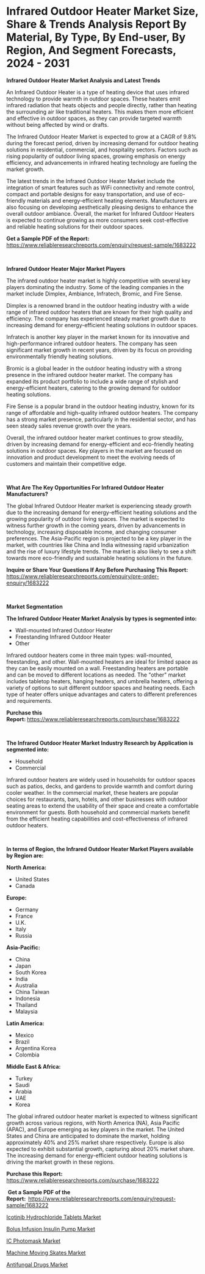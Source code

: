 <p><h1>Infrared Outdoor Heater Market Size, Share & Trends Analysis Report By Material, By Type, By End-user, By Region, And Segment Forecasts, 2024 - 2031</h1></p><p><strong>Infrared Outdoor Heater Market Analysis and Latest Trends</strong></p>
<p><p>An Infrared Outdoor Heater is a type of heating device that uses infrared technology to provide warmth in outdoor spaces. These heaters emit infrared radiation that heats objects and people directly, rather than heating the surrounding air like traditional heaters. This makes them more efficient and effective in outdoor spaces, as they can provide targeted warmth without being affected by wind or drafts.</p><p>The Infrared Outdoor Heater Market is expected to grow at a CAGR of 9.8% during the forecast period, driven by increasing demand for outdoor heating solutions in residential, commercial, and hospitality sectors. Factors such as rising popularity of outdoor living spaces, growing emphasis on energy efficiency, and advancements in infrared heating technology are fueling the market growth.</p><p>The latest trends in the Infrared Outdoor Heater Market include the integration of smart features such as WiFi connectivity and remote control, compact and portable designs for easy transportation, and use of eco-friendly materials and energy-efficient heating elements. Manufacturers are also focusing on developing aesthetically pleasing designs to enhance the overall outdoor ambiance. Overall, the market for Infrared Outdoor Heaters is expected to continue growing as more consumers seek cost-effective and reliable heating solutions for their outdoor spaces.</p></p>
<p><strong>Get a Sample PDF of the Report:&nbsp;</strong> <a href="https://www.reliableresearchreports.com/enquiry/request-sample/1683222">https://www.reliableresearchreports.com/enquiry/request-sample/1683222</a></p>
<p>&nbsp;</p>
<p><strong>Infrared Outdoor Heater Major Market Players</strong></p>
<p><p>The infrared outdoor heater market is highly competitive with several key players dominating the industry. Some of the leading companies in the market include Dimplex, Ambiance, Infratech, Bromic, and Fire Sense.</p><p>Dimplex is a renowned brand in the outdoor heating industry with a wide range of infrared outdoor heaters that are known for their high quality and efficiency. The company has experienced steady market growth due to increasing demand for energy-efficient heating solutions in outdoor spaces.</p><p>Infratech is another key player in the market known for its innovative and high-performance infrared outdoor heaters. The company has seen significant market growth in recent years, driven by its focus on providing environmentally friendly heating solutions.</p><p>Bromic is a global leader in the outdoor heating industry with a strong presence in the infrared outdoor heater market. The company has expanded its product portfolio to include a wide range of stylish and energy-efficient heaters, catering to the growing demand for outdoor heating solutions.</p><p>Fire Sense is a popular brand in the outdoor heating industry, known for its range of affordable and high-quality infrared outdoor heaters. The company has a strong market presence, particularly in the residential sector, and has seen steady sales revenue growth over the years.</p><p>Overall, the infrared outdoor heater market continues to grow steadily, driven by increasing demand for energy-efficient and eco-friendly heating solutions in outdoor spaces. Key players in the market are focused on innovation and product development to meet the evolving needs of customers and maintain their competitive edge.</p></p>
<p>&nbsp;</p>
<p><strong>What Are The Key Opportunities For Infrared Outdoor Heater Manufacturers?</strong></p>
<p><p>The global Infrared Outdoor Heater market is experiencing steady growth due to the increasing demand for energy-efficient heating solutions and the growing popularity of outdoor living spaces. The market is expected to witness further growth in the coming years, driven by advancements in technology, increasing disposable income, and changing consumer preferences. The Asia-Pacific region is projected to be a key player in the market, with countries like China and India witnessing rapid urbanization and the rise of luxury lifestyle trends. The market is also likely to see a shift towards more eco-friendly and sustainable heating solutions in the future.</p></p>
<p><strong>Inquire or Share Your Questions If Any Before Purchasing This Report:</strong> <a href="https://www.reliableresearchreports.com/enquiry/pre-order-enquiry/1683222">https://www.reliableresearchreports.com/enquiry/pre-order-enquiry/1683222</a></p>
<p>&nbsp;</p>
<p><strong>Market Segmentation</strong></p>
<p><strong>The Infrared Outdoor Heater Market Analysis by types is segmented into:</strong></p>
<p><ul><li>Wall-mounted Infrared Outdoor Heater</li><li>Freestanding Infrared Outdoor Heater</li><li>Other</li></ul></p>
<p><p>Infrared outdoor heaters come in three main types: wall-mounted, freestanding, and other. Wall-mounted heaters are ideal for limited space as they can be easily mounted on a wall. Freestanding heaters are portable and can be moved to different locations as needed. The "other" market includes tabletop heaters, hanging heaters, and umbrella heaters, offering a variety of options to suit different outdoor spaces and heating needs. Each type of heater offers unique advantages and caters to different preferences and requirements.</p></p>
<p><strong>Purchase this Report:&nbsp;</strong><a href="https://www.reliableresearchreports.com/purchase/1683222">https://www.reliableresearchreports.com/purchase/1683222</a></p>
<p>&nbsp;</p>
<p><strong>The Infrared Outdoor Heater Market Industry Research by Application is segmented into:</strong></p>
<p><ul><li>Household</li><li>Commercial</li></ul></p>
<p><p>Infrared outdoor heaters are widely used in households for outdoor spaces such as patios, decks, and gardens to provide warmth and comfort during cooler weather. In the commercial market, these heaters are popular choices for restaurants, bars, hotels, and other businesses with outdoor seating areas to extend the usability of their space and create a comfortable environment for guests. Both household and commercial markets benefit from the efficient heating capabilities and cost-effectiveness of infrared outdoor heaters.</p></p>
<p>&nbsp;</p>
<p><strong>In terms of Region, the Infrared Outdoor Heater Market Players available by Region are:</strong></p>
<p>
    <p> <strong> North America: </strong>
        <ul>
            <li>United States</li>
            <li>Canada</li>
        </ul>
        </p> 
    <p> <strong> Europe: </strong>
        <ul>
            <li>Germany</li>
            <li>France</li>
            <li>U.K.</li>
            <li>Italy</li>
            <li>Russia</li>
        </ul>
        </p> 
    <p> <strong> Asia-Pacific: </strong>
        <ul>
            <li>China</li>
            <li>Japan</li>
            <li>South Korea</li>
            <li>India</li>
            <li>Australia</li>
            <li>China Taiwan</li>
            <li>Indonesia</li>
            <li>Thailand</li>
            <li>Malaysia</li>
        </ul>
        </p> 
    <p> <strong> Latin America: </strong>
        <ul>
            <li>Mexico</li>
            <li>Brazil</li>
            <li>Argentina Korea</li>
            <li>Colombia</li>
        </ul>
        </p> 
    <p> <strong> Middle East & Africa: </strong>
        <ul>
            <li>Turkey</li>
            <li>Saudi</li>
            <li>Arabia</li>
            <li>UAE</li>
            <li>Korea</li>
        </ul>
    </p>
    </p>
<p><p>The global infrared outdoor heater market is expected to witness significant growth across various regions, with North America (NA), Asia Pacific (APAC), and Europe emerging as key players in the market. The United States and China are anticipated to dominate the market, holding approximately 40% and 25% market share respectively. Europe is also expected to exhibit substantial growth, capturing about 20% market share. The increasing demand for energy-efficient outdoor heating solutions is driving the market growth in these regions.</p></p>
<p><strong>Purchase this Report: </strong><a href="https://www.reliableresearchreports.com/purchase/1683222">https://www.reliableresearchreports.com/purchase/1683222</a></p>
<p>&nbsp;<strong>Get a Sample PDF of the Report:&nbsp;&nbsp;</strong><a href="https://www.reliableresearchreports.com/enquiry/request-sample/1683222">https://www.reliableresearchreports.com/enquiry/request-sample/1683222</a></p>
<p><strong></strong></p>
<p><p><a href="https://github.com/globismark/Market-Research-Report-List-2/blob/main/icotinib-hydrochloride-tablets-market.md">Icotinib Hydrochloride Tablets Market</a></p><p><a href="https://issuu.com/reportprime-2/docs/bolus-infusion-insulin-pump-market-size-2030.pptx">Bolus Infusion Insulin Pump Market</a></p><p><a href="https://medium.com/@bradomar67436/ic-photomask-market-comprehensive-assessment-by-type-application-and-geography-f464b88b05c3">IC Photomask Market</a></p><p><a href="https://github.com/prosalinda88/Market-Research-Report-List-3/blob/main/machine-moving-skates-market.md">Machine Moving Skates Market</a></p><p><a href="https://issuu.com/reportprime-2/docs/antifungal-drugs-market-size-2030.pptx">Antifungal Drugs Market</a></p></p>